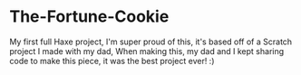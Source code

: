 # The-Fortune-Cookie
My first full Haxe project,
I'm super proud of this, it's based off of a Scratch project I made with my dad, 
When making this, my dad and I kept sharing code to make this piece, it was the best project ever! :)

